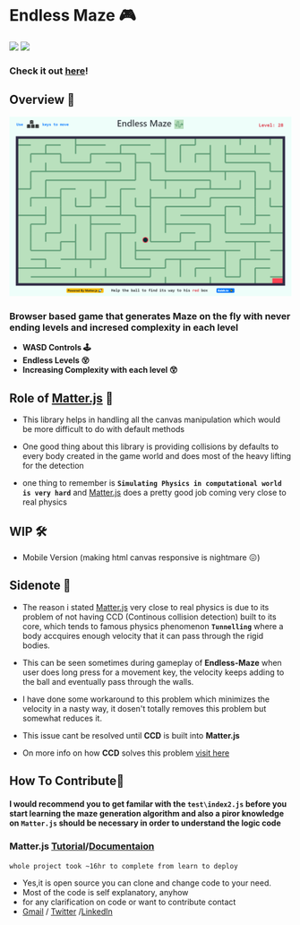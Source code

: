 

# Endless Maze 🎮
 <img src="https://img.shields.io/badge/Made%20with-JAVASCRIPT-orange?style=for-the-badge"> <img src="https://img.shields.io/badge/Made%20with-Matter.js-blue?style=for-the-badge"> 

 ### Check it out [here]!
## Overview 👀
![](gitres/3.gif)

### Browser based game that generates Maze on the fly with never ending levels and incresed complexity in each level
- **WASD Controls 🕹**
- **Endless Levels 😵**
- **Increasing Complexity with each level 😲**

## Role of [Matter.js] 🤔

- This library helps in handling all the canvas manipulation which would be more difficult to do with default methods

- One good thing about this library is providing collisions by defaults to every body created in the game world and does most of the heavy lifting for the detection

- one thing to remember is **`Simulating Physics in computational world is very hard`** and [Matter.js] does a pretty good job coming very close to real physics 

## WIP 🛠
- Mobile Version (making html canvas responsive is nightmare 😖)

## Sidenote 📄
- The reason i stated [Matter.js] very close to real physics is due to its problem of not having CCD (Continous collision detection) built to its core, which tends to famous physics phenomenon **`Tunnelling`** where a body accquires enough velocity that it can pass through the rigid bodies.
- This can be seen sometimes during gameplay of **Endless-Maze** when user does long press for  a movement key, the velocity keeps adding to the ball and eventually pass through the walls.

- I have done some workaround to this problem which minimizes the velocity in a nasty way, it dosen't totally removes this problem but somewhat reduces it.  

- This issue cant be resolved until **CCD** is built into **Matter.js**

- On more info on how **CCD** solves this problem [visit here] 

## How To Contribute🤝 
#### I would recommend you to get familar with the `test\index2.js` before you start learning the maze generation algorithm and also a piror knowledge on `Matter.js` should be necessary in order to understand the logic code

### Matter.js [Tutorial]/[Documentaion]
`whole project took ~16hr to complete from learn to deploy`

- Yes,it is open source you can clone and change code to your need.
- Most of the code is self explanatory, anyhow
- for any clarification on code or want to contribute contact 
- [Gmail] / [Twitter] /[LinkedIn]

[visit here]:<http://www.stencyl.com/help/view/continuous-collision-detection/>
[Gmail]: <mailto:vashish888@gmail.com>
[LinkedIn]: <https://www.linkedin.com/in/asish-raju-7a0b90192>
[Twitter]: <https://twitter.com/vashish888>
[here]:<https://asishraju.github.io/Endless-Maze/>
[Matter.js]:<https://brm.io/matter-js/>
[Tutorial]:<https://www.youtube.com/playlist?list=PLRqwX-V7Uu6bLh3T_4wtrmVHOrOEM1ig_>
[Documentaion]:<https://brm.io/matter-js/docs/>

 
